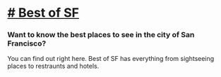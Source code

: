 [# Best of SF](http://andreholman.github.io/Best-of-SF "Best of SF")
   ==========
### Want to know the best places to see in the city of San Francisco?

You can find out right here. Best of SF has everything from sightseeing places to restraunts and hotels.
